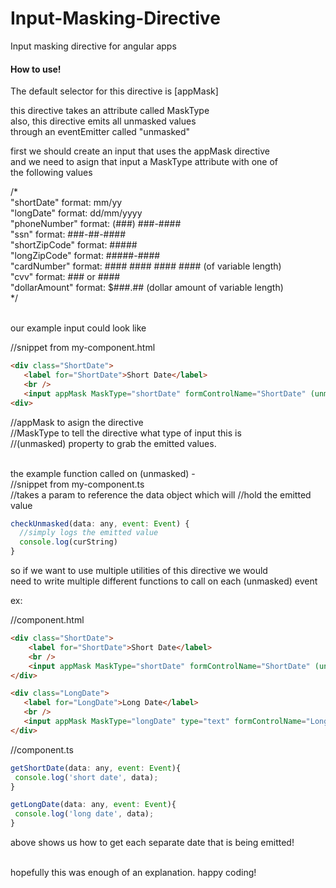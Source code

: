 # Input-Masking-Directive
Input masking directive for angular apps<br/>

<h4>How to use!</h4>

The default selector for this directive is [appMask] 

this directive takes an attribute called MaskType <br/>
also, this directive emits all unmasked values <br/>
through an eventEmitter called "unmasked" 

first we should create an input that uses the appMask directive <br/>
and we need to asign that input a MaskType attribute with one of <br/>
the following values <br/>

/* <br/>
 "shortDate"      format: mm/yy  <br/>
 "longDate"       format: dd/mm/yyyy <br/>
 "phoneNumber"    format: (###) ###-#### <br/>
 "ssn"            format: ###-##-#### <br/>
 "shortZipCode"   format: ##### <br/>
 "longZipCode"    format: #####-#### <br/>
 "cardNumber"     format: #### #### #### #### (of variable length) <br/>
 "cvv"            format: ### or #### <br/>
 "dollarAmount"   format: $###.## (dollar amount of variable length) <br/>
*/<br/><br/>

our example input could look like <br/>

//snippet from my-component.html  <br/>
```html
<div class="ShortDate"> 
   <label for="ShortDate">Short Date</label>
   <br />
   <input appMask MaskType="shortDate" formControlName="ShortDate" (unmasked)="checkUnmasked($event)">
<div>
```
//appMask to asign the directive <br/>
//MaskType to tell the directive what type of input this is <br/>
//(unmasked) property to grab the emitted values. <br/><br/>
 
the example function called on (unmasked) - <br/>
//snippet from my-component.ts<br/>
//takes a param to reference the data object which will 
//hold the emitted value <br/>
```js
checkUnmasked(data: any, event: Event) {
  //simply logs the emitted value 
  console.log(curString) 
}
```
  
so if we want to use multiple utilities of this directive we would <br/>
need to write multiple different functions to call on each (unmasked) event<br/>
  
ex:
  
//component.html
```html
<div class="ShortDate">
    <label for="ShortDate">Short Date</label>
    <br />
    <input appMask MaskType="shortDate" formControlName="ShortDate" (unmasked)="getShortDate($event)">
</div>

<div class="LongDate">
   <label for="LongDate">Long Date</label>
   <br />
   <input appMask MaskType="longDate" type="text" formControlName="LongDate" (unmasked)="getLongDate($event)">
</div>
```

//component.ts
```js
getShortDate(data: any, event: Event){
 console.log('short date', data);
}

getLongDate(data: any, event: Event){
 console.log('long date', data);
}
```

above shows us how to get each separate date that is being emitted!<br/><br/>

hopefully this was enough of an explanation. happy coding!


